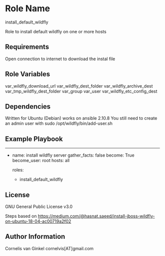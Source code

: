 Role Name
=========

install_default_wildfly

Role to install default wildfly on one or more hosts

Requirements
------------

Open connection to internet to download the instal file

Role Variables
--------------

var_wildfly_download_url
var_wildfly_dest_folder
var_wildfly_archive_dest
var_tmp_wildfly_dest_folder
var_group
var_user
var_wildfly_etc_config_dest

Dependencies
------------

Written for Ubuntu (Debian)
works on ansible 2.10.8
You still need to create an admin user with sudo /opt/wildfly/bin/add-user.sh

Example Playbook
----------------

---
- name: install wildfly server
  gather_facts: false
  become: True
  become_user: root
  hosts: all

  roles:
    - install_default_wildfly

License
-------

GNU General Public License v3.0

Steps based on https://medium.com/@hasnat.saeed/install-jboss-wildfly-on-ubuntu-18-04-ac00719a2f02

Author Information
------------------

Cornelis van Ginkel
cornelvis[AT]gmail.com
